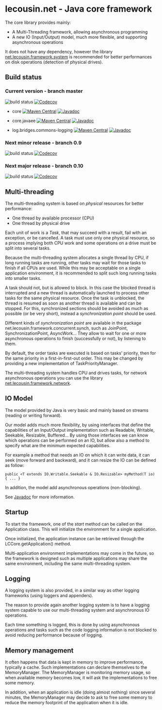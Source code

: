 
# lecousin.net - Java core framework

The core library provides mainly:
 * A Multi-Threading framework, allowing asynchronous programming
 * A new IO (Input/Output) model, much more flexible, and supporting asynchronous operations

It does not have any dependency, however the library [net.lecousin.framework.system](https://github.com/lecousin/java-framework-system "java-framework-system")
is recommended for better performances on disk operations (detection of physical drives).

## Build status

### Current version - branch master

![build status](https://travis-ci.org/lecousin/java-framework-core.svg?branch=master "Build Status")
[![Codecov](https://codecov.io/gh/lecousin/java-framework-core/graph/badge.svg)](https://codecov.io/gh/lecousin/java-framework-core/branch/master)

 - core [![Maven Central](https://img.shields.io/maven-central/v/net.lecousin/core.svg)](http://search.maven.org/#search%7Cga%7C1%7Cg%3A%22net.lecousin%22%20AND%20a%3A%22core%22)
 [![Javadoc](https://img.shields.io/badge/javadoc-0.9.4-brightgreen.svg)](https://www.javadoc.io/doc/net.lecousin/core/0.9.4)
 
 - core.javaee [![Maven Central](https://img.shields.io/maven-central/v/net.lecousin/core.javaee.svg)](http://search.maven.org/#search%7Cga%7C1%7Cg%3A%22net.lecousin%22%20AND%20a%3A%22core.javaee%22)
 [![Javadoc](https://img.shields.io/badge/javadoc-0.9.0-brightgreen.svg)](https://www.javadoc.io/doc/net.lecousin/core.javaee/0.9.0)
 
 - log.bridges.commons-logging [![Maven Central](https://img.shields.io/maven-central/v/net.lecousin.framework/log.bridges.commons-logging.svg)](http://search.maven.org/#search%7Cga%7C1%7Cg%3A%22net.lecousin.framework%22%20AND%20a%3A%22log.bridges.commons-logging%22)
 [![Javadoc](https://img.shields.io/badge/javadoc-0.1.1-brightgreen.svg)](https://www.javadoc.io/doc/net.lecousin.framework/log.bridges.commons-logging/0.1.1)

### Next minor release - branch 0.9

![build status](https://travis-ci.org/lecousin/java-framework-core.svg?branch=0.9 "Build Status")
[![Codecov](https://codecov.io/gh/lecousin/java-framework-core/branch/0.9/graph/badge.svg)](https://codecov.io/gh/lecousin/java-framework-core/branch/0.9)
 
### Next major release - branch 0.10

![build status](https://travis-ci.org/lecousin/java-framework-core.svg?branch=0.10 "Build Status")
[![Codecov](https://codecov.io/gh/lecousin/java-framework-core/branch/0.10/graph/badge.svg)](https://codecov.io/gh/lecousin/java-framework-core/branch/0.10)

## Multi-threading

The multi-threading system is based on _physical_ resources for better performance:
 * One thread by available processor (CPU)
 * One thread by physical drive
 
Each unit of work is a _Task_, that may succeed with a result, fail with an exception, or be cancelled.
A task must use only one physical resource, so a process implying both CPU work and some operations on a drive
must be split into several tasks.

Because the multi-threading system allocates a single thread by CPU, if long running tasks are running, other
tasks may wait for those tasks to finish if all CPUs are used. While this may be acceptable on a single application
environment, it is recommended to split such long running tasks into smaller tasks. 

A task should not, but is allowed to block. In this case the blocked thread is interrupted and a new thread
is automatically launched to process other tasks for the same physical resource. Once the task is unblocked,
the thread is resumed as soon as another thread is available and can be stopped. For this, synchronized
sections should be avoided as much as possible (or be very short), instead a _synchronization point_ should
be used.

Different kinds of _synchronization point_ are available in the package net.lecousin.framework.concurrent.synch,
such as JoinPoint, SynchronizationPoint, AsyncWork... They allow to wait for one or more asynchronous operations
to finish (successfully or not), by listening to them.

By default, the order tasks are executed is based on tasks' priority,
then for the same priority in a first-in-first-out order.
This may be changed by providing a new implementation of TaskPriorityManager.

The multi-threading system handles CPU and drives tasks, for network asynchronous operations you can
use the library [net.lecousin.framework.network](https://github.com/lecousin/java-framework-network "java-framework-network").

## IO Model

The model provided by Java is very basic and mainly based on streams (reading or writing forward).

Our model adds much more flexibility, by using interfaces that define the capabilities of an Input/Output
implementation such as Readable, Writable, Seekable, Resizable, Buffered...
By using those interfaces we can know which operations can be performed on an IO, but allow also a method
to specify what are the minimum expected capabilities.

For example a method that needs an IO on which it can write data, it can seek (move forward and backward),
and it can resize the IO can be defined as follow:

	public <T extends IO.Writable.Seekable & IO.Resizable> myMethod(T io) { ... }

In addition, the model add asynchronous operations (non-blocking).

See [Javadoc](https://static.javadoc.io/net.lecousin/core/0.8.0/net/lecousin/framework/io/package-summary.html "package io") for more information. 
 
## Startup

To start the framework, one of the _start_ method can be called on the Application class.
This will initialize the environment for a single application.

Once initialized, the application instance can be retrieved through the LCCore.getApplication() method.

Multi-application environment implementations may come in the future, so the framework is designed such
as multiple applications may share the same environment, including the same multi-threading system.

## Logging

A logging system is also provided, in a similar way as other logging frameworks (using loggers and appenders).

The reason to provide again another logging system is to have a logging system capable to use our
multi-threading system and asynchronous IO operations.

Each time something is logged, this is done by using asynchronous operations and tasks such as the code
logging information is not blocked to avoid reducing performance because of logging. 

## Memory management

It often happens that data is kept in memory to improve performance, typically a cache. Such implementations
can declare themselves to the MemoryManager. The MemoryManager is monitoring memory usage, so when available
memory becomes low, it will ask the implementations to free some memory.

In addition, when an application is idle (doing almost nothing) since several minutes, the MemoryManager may
decide to ask to free some memory to reduce the memory footprint of the application when it is idle.
